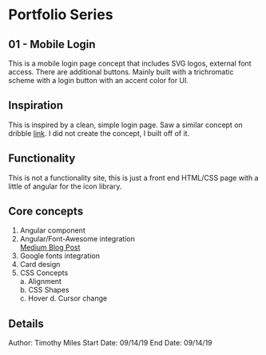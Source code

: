 # Portfolio Series
## 01 - Mobile Login
This is a mobile login page concept that includes SVG logos, external font access. There are additional buttons. Mainly built with a trichromatic scheme with a login button with an accent color for UI.

## Inspiration
This is inspired by a clean, simple login page. Saw a similar concept on dribble [link](https://dribbble.com/shots/3829985-VNPAY-App-Interactions). I did not create the concept, I built off of it.

## Functionality
This is not a functionality site, this is just a front end HTML/CSS page with a little of angular for the icon library.

## Core concepts
1. Angular component
2. Angular/Font-Awesome integration\
[Medium Blog Post](https://medium.com/better-programming/angular-font-awesome-in-5-easy-steps-with-angular-fontawesome-2b80129bcd7)
3. Google fonts integration
4. Card design
5. CSS Concepts\
 a. Alignment\
 b. CSS Shapes\
 c. Hover
 d. Cursor change

## Details
Author: Timothy Miles
Start Date: 09/14/19
End Date: 09/14/19